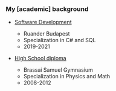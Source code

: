 ### My \[academic\] background

- [Software Development](https://www.ruander.hu/)

  - Ruander Budapest
  - Specialization in C# and SQL
  - 2019-2021

- [High School diploma](https://dszcbrassai.hu/)

  - Brassai Samuel Gymnasium
  - Specialization in Physics and Math
  - 2008-2012
